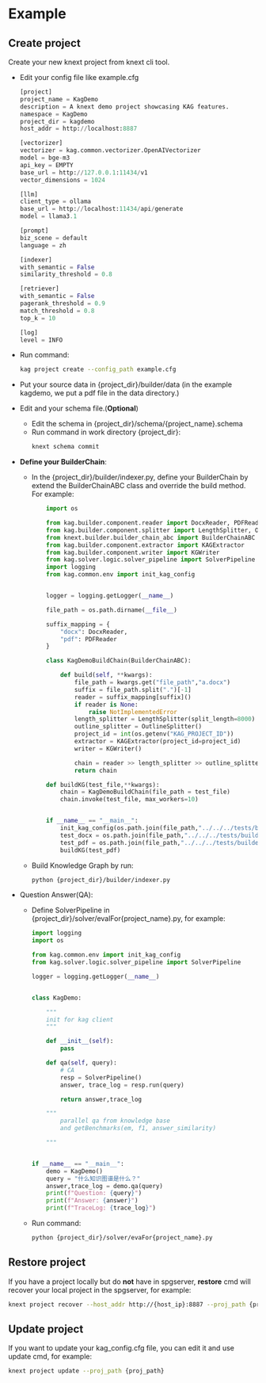 # Example
## Create project
Create your new knext project from knext cli tool.
* Edit your config file like example.cfg
    ```python
    [project]
    project_name = KagDemo
    description = A knext demo project showcasing KAG features.
    namespace = KagDemo
    project_dir = kagdemo
    host_addr = http://localhost:8887

    [vectorizer]
    vectorizer = kag.common.vectorizer.OpenAIVectorizer
    model = bge-m3
    api_key = EMPTY
    base_url = http://127.0.0.1:11434/v1
    vector_dimensions = 1024

    [llm]
    client_type = ollama
    base_url = http://localhost:11434/api/generate
    model = llama3.1

    [prompt]
    biz_scene = default
    language = zh

    [indexer]
    with_semantic = False
    similarity_threshold = 0.8

    [retriever]
    with_semantic = False
    pagerank_threshold = 0.9
    match_threshold = 0.8
    top_k = 10

    [log]
    level = INFO

    ```
* Run command:
  ```sh
  kag project create --config_path example.cfg
  ```
* Put your source data in {project_dir}/builder/data (in the example kagdemo, we put a pdf file in the data directory.)
* Edit and your schema file.(**Optional**)
  * Edit the schema in {project_dir}/schema/{project_name}.schema
  * Run command in work directory {project_dir}:
    ```sh
    knext schema commit
    ```
* **Define your BuilderChain**:
  * In the {project_dir}/builder/indexer.py, define your BuilderChain by extend the BuilderChainABC class and override the build method. For example:
    ```python
        import os

        from kag.builder.component.reader import DocxReader, PDFReader
        from kag.builder.component.splitter import LengthSplitter, OutlineSplitter
        from knext.builder.builder_chain_abc import BuilderChainABC
        from kag.builder.component.extractor import KAGExtractor
        from kag.builder.component.writer import KGWriter
        from kag.solver.logic.solver_pipeline import SolverPipeline
        import logging
        from kag.common.env import init_kag_config


        logger = logging.getLogger(__name__)

        file_path = os.path.dirname(__file__)

        suffix_mapping = {
            "docx": DocxReader,
            "pdf": PDFReader
        }

        class KagDemoBuildChain(BuilderChainABC):

            def build(self, **kwargs):
                file_path = kwargs.get("file_path","a.docx")
                suffix = file_path.split(".")[-1]
                reader = suffix_mapping[suffix]()
                if reader is None:
                    raise NotImplementedError
                length_splitter = LengthSplitter(split_length=8000)
                outline_splitter = OutlineSplitter()
                project_id = int(os.getenv("KAG_PROJECT_ID"))
                extractor = KAGExtractor(project_id=project_id)
                writer = KGWriter()

                chain = reader >> length_splitter >> outline_splitter >> extractor >> writer
                return chain

        def buildKG(test_file,**kwargs):
            chain = KagDemoBuildChain(file_path = test_file)
            chain.invoke(test_file, max_workers=10)


        if __name__ == "__main__":
            init_kag_config(os.path.join(file_path,"../../../tests/builder/component/test_config.cfg"))
            test_docx = os.path.join(file_path,"../../../tests/builder/data/test_docx.docx")
            test_pdf = os.path.join(file_path,"../../../tests/builder/data/KnowledgeGraphTutorialSub.pdf")
            buildKG(test_pdf)
    ```
  * Build Knowledge Graph by run:
    ```sh
    python {project_dir}/builder/indexer.py
    ```

* Question Answer(QA):
  * Define SolverPipeline in {project_dir}/solver/evalFor{project_name}.py, for example:
    ```python
    import logging
    import os

    from kag.common.env import init_kag_config
    from kag.solver.logic.solver_pipeline import SolverPipeline

    logger = logging.getLogger(__name__)


    class KagDemo:

        """
        init for kag client
        """

        def __init__(self):
            pass

        def qa(self, query):
            # CA
            resp = SolverPipeline()
            answer, trace_log = resp.run(query)

            return answer,trace_log

        """
            parallel qa from knowledge base
            and getBenchmarks(em, f1, answer_similarity)

        """


    if __name__ == "__main__":
        demo = KagDemo()
        query = "什么知识图谱是什么？"
        answer,trace_log = demo.qa(query)
        print(f"Question: {query}")
        print(f"Answer: {answer}")
        print(f"TraceLog: {trace_log}")

    ```
  * Run command:
    ```sh
    python {project_dir}/solver/evaFor{project_name}.py
    ```


## Restore project
If you have a project locally but do **not** have in spgserver, **restore** cmd will recover your local project in the spgserver, for example:

 ```sh
knext project recover --host_addr http://{host_ip}:8887 --proj_path {proj_path}
```


## Update project
If you want to update your kag_config.cfg file, you can edit it and use update cmd, for example:
```sh
knext project update --proj_path {proj_path}
```
